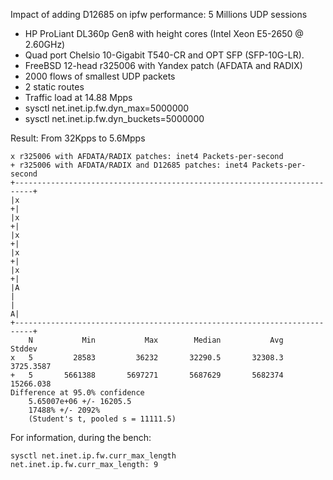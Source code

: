 Impact of adding D12685 on ipfw performance: 5 Millions UDP sessions
  - HP ProLiant DL360p Gen8 with height cores (Intel Xeon E5-2650 @ 2.60GHz)
  - Quad port Chelsio 10-Gigabit T540-CR and OPT SFP (SFP-10G-LR).
  - FreeBSD 12-head r325006 with Yandex patch (AFDATA and RADIX)
  - 2000 flows of smallest UDP packets
  - 2 static routes
  - Traffic load at 14.88 Mpps
  - sysctl net.inet.ip.fw.dyn_max=5000000
  - sysctl net.inet.ip.fw.dyn_buckets=5000000

Result: From 32Kpps to 5.6Mpps

```
x r325006 with AFDATA/RADIX patches: inet4 Packets-per-second
+ r325006 with AFDATA/RADIX and D12685 patches: inet4 Packets-per-second
+--------------------------------------------------------------------------+
|x                                                                        +|
|x                                                                        +|
|x                                                                        +|
|x                                                                        +|
|x                                                                        +|
|A                                                                         |
|                                                                         A|
+--------------------------------------------------------------------------+
    N           Min           Max        Median           Avg        Stddev
x   5         28583         36232       32290.5       32308.3     3725.3587
+   5       5661388       5697271       5687629       5682374     15266.038
Difference at 95.0% confidence
	5.65007e+06 +/- 16205.5
	17488% +/- 2092%
	(Student's t, pooled s = 11111.5)
```

For information, during the bench:
```
sysctl net.inet.ip.fw.curr_max_length
net.inet.ip.fw.curr_max_length: 9
```
